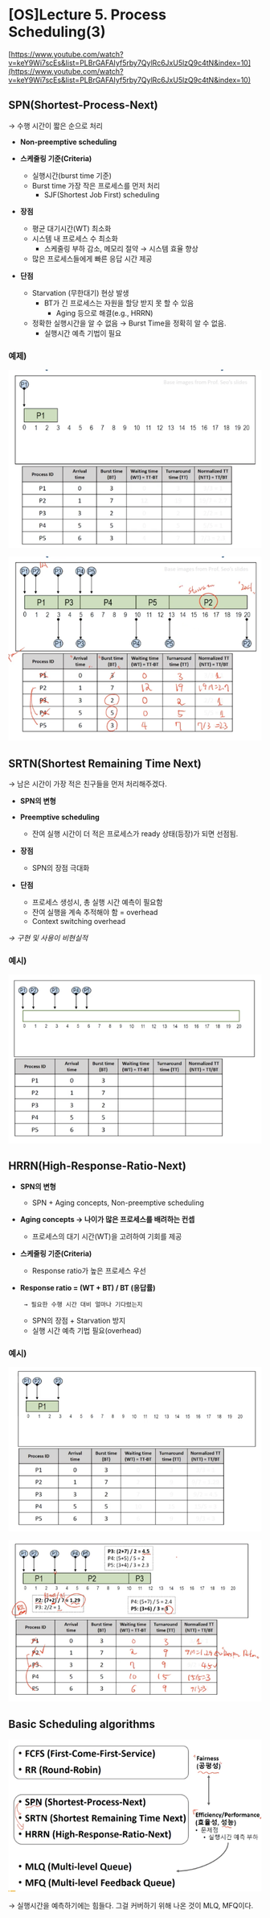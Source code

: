 # [OS]Lecture 5. Process Scheduling(3)

[https://www.youtube.com/watch?v=keY9Wi7scEs&list=PLBrGAFAIyf5rby7QylRc6JxU5lzQ9c4tN&index=10](https://www.youtube.com/watch?v=keY9Wi7scEs&list=PLBrGAFAIyf5rby7QylRc6JxU5lzQ9c4tN&index=10)

## SPN(Shortest-Process-Next)

→ 수행 시간이 짧은 순으로 처리

- **Non-preemptive scheduling**

- **스케줄링 기준(Criteria)**
    - 실행시간(burst time 기준)
    - Burst time 가장 작은 프로세스를 먼저 처리
        - SJF(Shortest Job First) scheduling

- **장점**
    - 평균 대기시간(WT) 최소화
    - 시스템 내 프로세스 수 최소화
        - 스케줄링 부하 감소, 메모리 절약 → 시스템 효율 향상
    - 많은 프로세스들에게 빠른 응답 시간 제공

- **단점**
    - Starvation (무한대기) 현상 발생
        - BT가 긴 프로세스는 자원을 할당 받지 못 할 수 있음
            - Aging 등으로 해결(e.g., HRRN)
    - 정확한 실행시간을 알 수 없음 → Burst Time을 정확히 알 수 없음.
        - 실행시간 예측 기법이 필요

### 예제)

![Untitled](%5BOS%5DLecture%205%20Process%20Scheduling(3)%20ae04eb3e8a844aaf86a79201454ebcfc/Untitled.png)

![Untitled](%5BOS%5DLecture%205%20Process%20Scheduling(3)%20ae04eb3e8a844aaf86a79201454ebcfc/Untitled%201.png)

## SRTN(Shortest Remaining Time Next)

→ 남은 시간이 가장 적은 친구들을 먼저 처리해주겠다.

- **SPN의 변형**

- **Preemptive scheduling**
    - 잔여 실행 시간이 더 적은 프로세스가 ready 상태(등장)가 되면 선점됨.

- **장점**
    - SPN의 장점 극대화
- **단점**
    - 프로세스 생성시, 총 실행 시간 예측이 필요함
    - 잔여 실행을 계속 추적해야 함 = overhead
    - Context switching overhead

*→ 구현 및 사용이 비현실적*

### 예시)

![Untitled](%5BOS%5DLecture%205%20Process%20Scheduling(3)%20ae04eb3e8a844aaf86a79201454ebcfc/Untitled%202.png)

## HRRN(High-Response-Ratio-Next)

- **SPN의 변형**
    - SPN + Aging concepts, Non-preemptive scheduling

- **Aging concepts → 나이가 많은 프로세스를 배려하는 컨셉**
    - 프로세스의 대기 시간(WT)을 고려하여 기회를 제공

- **스케줄링 기준(Criteria)**
    - Response ratio가 높은 프로세스 우선

- **Response ratio = (WT + BT) / BT (응답률)**

       → 필요한 수행 시간 대비 얼마나 기다렸는지

    - SPN의 장점 + Starvation 방지
    - 실행 시간 예측 기법 필요(overhead)

### 예시)

![Untitled](%5BOS%5DLecture%205%20Process%20Scheduling(3)%20ae04eb3e8a844aaf86a79201454ebcfc/Untitled%203.png)

![Untitled](%5BOS%5DLecture%205%20Process%20Scheduling(3)%20ae04eb3e8a844aaf86a79201454ebcfc/Untitled%204.png)

## Basic Scheduling algorithms

![Untitled](%5BOS%5DLecture%205%20Process%20Scheduling(3)%20ae04eb3e8a844aaf86a79201454ebcfc/Untitled%205.png)

→ 실행시간을 예측하기에는 힘들다. 그걸 커버하기 위해 나온 것이 MLQ, MFQ이다.